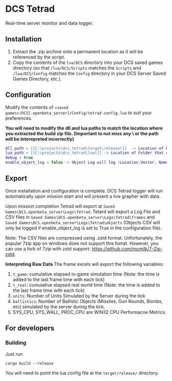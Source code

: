 # DCS Tetrad

Real-time server monitor and data logger.

## Installation
1. Extract the .zip archive onto a permanent location as it will be referenced by the script.
2. Copy the contents of the `lua/DCS` directory into your DCS saved games directory (so that `/lua/DCS/Scripts` matches the `Scripts` and `/lua/DCS/Config` matches the `Config` directory in your DCS Server Saved Games Directory, etc.).

## Configuration

Modify the contents of `<saved games>/DCS[.openbeta_server]/Config/tetrad-config.lua` to suit your preferences.

**You will need to modify the dll and lua paths to match the location where you extracted the build zip file. 
(Important to not miss any \ or the path will be interepreted incorrectly)**

```lua
dll_path = [[C:\projects\dcs_tetrad\target\release\]]  -> Location of Folder that contains `dcs_tetrad.dll` as per Step 1 of the Installation Guide
lua_path = [[C:\projects\dcs_tetrad\lua\]] -> Location of Folder that contains `hook.lua` as per Step 1 of the Installation Guide
debug = true 
enable_object_log = false -> Object Log will log (Location,Vector, Name, etc) of all objects on the server and results in very large files. 
```

## Export
Once installation and configuration is complete. DCS Tetrad logger will run automatically upon mission start and will present a live grapher with data. 

Upon mission completion Tetrad will export at `Saved Games\DCS.openbeta_server\Logs\Tetrad`. Tetard will export a Log File and CSV files in `Saved Games\DCS.openbeta_server\Logs\Tetrad\frames` and `Saved Games\DCS.openbeta_server\Logs\Tetrad\objects` (Objects CSV will only be logged if enable_object_log is set to True in the configuration file).

Note: The CSV files are compressed using .zstd format. Unfortunately, the popular 7zip app on windows does not support this fomat. However, you can use a fork of 7zip with zstd support: https://github.com/mcmilk/7-Zip-zstd.


**Interpreting Raw Data**
The frame excels will export the following variables:
1. `t_game`: cumulative elapsed in-game simulation time (Note: the time is added to the last frame time with each tick)
2. `t_real`: cumulative elapsed real world time (Note: the time is added to the last frame time with each tick)
3. `units`: Number of Units Simulated by the Server during the tick
4. `ballistics`: Number of Ballistic Objects (Missiles, Gun Rounds, Bombs, etc) simulated by the server during the tick.
5. SYS_CPU, SYS_WALL, PROC_CPU are WIN32 CPU Performacne Metrics 


## For developers

### Building

Just run

```
cargo build --release
```

You will need to point the lua config file at the `target/release/` directory.
